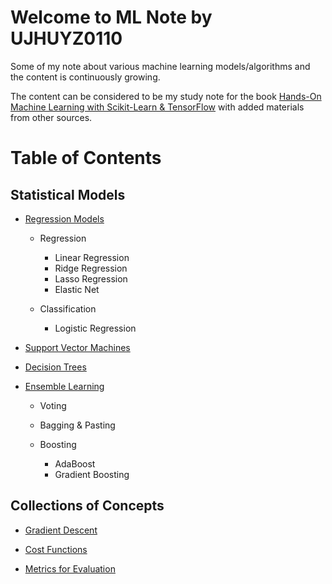 # Welcome to ML Note by UJHUYZ0110

Some of my note about various machine learning models/algorithms and the content is continuously growing.

The content can be considered to be my study note for the book [Hands-On Machine Learning with Scikit-Learn & TensorFlow](https://g.co/kgs/97sbZs) with added materials from other sources.

# Table of Contents
## Statistical Models
- [Regression Models](linear_models.md)

    - Regression
        - Linear Regression
        - Ridge Regression
        - Lasso Regression
        - Elastic Net

    - Classification
        - Logistic Regression

- [Support Vector Machines](support_vector_machines.md)

- [Decision Trees](decision_trees.md)

- [Ensemble Learning](ensemble_learning.md)

    - Voting

    - Bagging & Pasting

    - Boosting
        - AdaBoost
        - Gradient Boosting

## Collections of Concepts
- [Gradient Descent](gradient_descent.md)

- [Cost Functions](cost_functions.md)

- [Metrics for Evaluation](metrics_for_evaluation.md)
